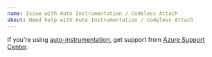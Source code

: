 ```yaml
---
name: Issue with Auto Instrumentation / Codeless Attach
about: Need help with Auto Instrumentation / Codeless Attach
---
```


If you're using [auto-instrumentation](https://docs.microsoft.com/azure/azure-monitor/app/codeless-overview), get support from [Azure Support Center](https://azure.microsoft.com/support/create-ticket/).
